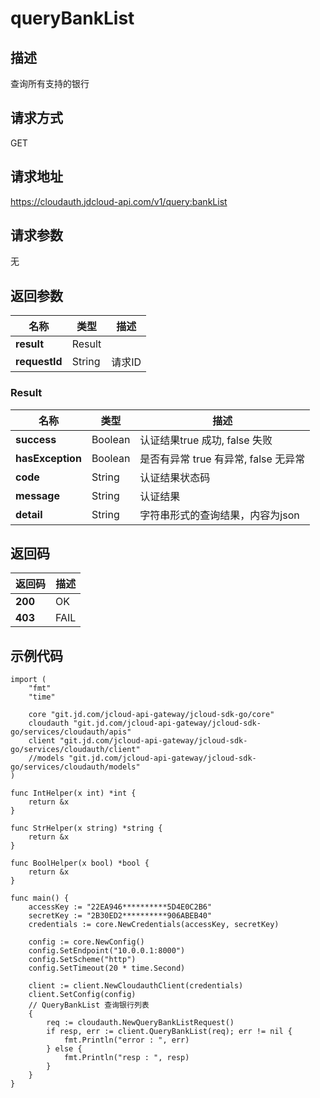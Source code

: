 # queryBankList


## 描述

查询所有支持的银行

## 请求方式

GET

## 请求地址

https://cloudauth.jdcloud-api.com/v1/query:bankList


## 请求参数

无


## 返回参数

| 名称          | 类型   | 描述   |
| ------------- | ------ | ------ |
| **result**    | Result |        |
| **requestId** | String | 请求ID |

### <div id="Result">Result</div>

| 名称             | 类型    | 描述                                 |
| ---------------- | ------- | ------------------------------------ |
| **success**      | Boolean | 认证结果true 成功, false 失败        |
| **hasException** | Boolean | 是否有异常 true 有异常, false 无异常 |
| **code**         | String  | 认证结果状态码                       |
| **message**      | String  | 认证结果                             |
| **detail**       | String  | 字符串形式的查询结果，内容为json     |

## 返回码

| 返回码  | 描述 |
| ------- | ---- |
| **200** | OK   |
| **403** | FAIL |

## 示例代码

```
import (
	"fmt"
	"time"

	core "git.jd.com/jcloud-api-gateway/jcloud-sdk-go/core"
	cloudauth "git.jd.com/jcloud-api-gateway/jcloud-sdk-go/services/cloudauth/apis"
	client "git.jd.com/jcloud-api-gateway/jcloud-sdk-go/services/cloudauth/client"
	//models "git.jd.com/jcloud-api-gateway/jcloud-sdk-go/services/cloudauth/models"
)

func IntHelper(x int) *int {
	return &x
}

func StrHelper(x string) *string {
	return &x
}

func BoolHelper(x bool) *bool {
	return &x
}

func main() {
	accessKey := "22EA946**********5D4E0C2B6"
	secretKey := "2B30ED2**********906ABEB40"
	credentials := core.NewCredentials(accessKey, secretKey)

	config := core.NewConfig()
	config.SetEndpoint("10.0.0.1:8000")
	config.SetScheme("http")
	config.SetTimeout(20 * time.Second)

	client := client.NewCloudauthClient(credentials)
	client.SetConfig(config)
	// QueryBankList 查询银行列表
	{
		req := cloudauth.NewQueryBankListRequest()
		if resp, err := client.QueryBankList(req); err != nil {
			fmt.Println("error : ", err)
		} else {
			fmt.Println("resp : ", resp)
		}
	}
}
```

